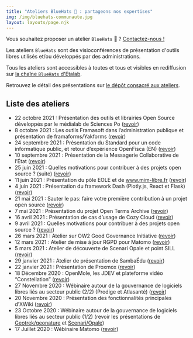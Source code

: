 ```yaml
---
title: "Ateliers BlueHats 🧢 : partageons nos expertises"
img: /img/bluehats-communaute.jpg
layout: layouts/page.njk
---
```


<div class="fr-highlight">
  <p>Vous souhaitez proposer un atelier <code>BlueHats</code> 🧢 ?  <a href="mailto:logiciels-libres@data.gouv.fr">Contactez-nous !</a></p>
</div>

Les ateliers `BlueHats` sont des visioconférences de présentation d'outils libres utilisés et/ou développés par des administrations.

Tous les ateliers sont accessibles à toutes et tous et visibles en rediffusion sur [la chaîne `BlueHats` d'Etalab](https://www.dailymotion.com/playlist/x767bq).

Retrouvez le détail des présentations sur [le dépôt consacré aux ateliers](https://github.com/blue-hats/ateliers/blob/main/ateliers.org).

## Liste des ateliers

- 22 octobre 2021 : Présentation des outils et librairies Open Source développés par le médialab de Sciences Po ([revoir](https://www.dailymotion.com/video/x8511pn))
- 8 octobre 2021 : Les outils Framasoft dans l’administration publique et présentation de framaforms/Yakforms ([revoir](https://bbb-dinum-scalelite.visio.education.fr/playback/presentation/2.3/22298bc9d93b53540248207bc3f9e31260f3b4f1-1633683557557))
- 24 septembre 2021 : Présentation du Standard pour un code informatique public, et retour d’expérience OpenFisca (EN) ([revoir](https://bbb-dinum-scalelite.visio.education.fr/playback/presentation/2.3/22298bc9d93b53540248207bc3f9e31260f3b4f1-1632473986713))
- 10 septembre 2021 : Présentation de la Messagerie Collaborative de l’État ([revoir](https://www.dailymotion.com/video/x84dwt0))
- 25 juin 2021 : Quelles motivations pour contribuer à des projets open source ? (suite) ([revoir](https://www.dailymotion.com/video/x82vcuf))
- 11 juin 2021 : Présentation du pôle EOLE et de www.mim-libre.fr ([revoir](https://www.dailymotion.com/video/x82vd1l))
- 4 juin 2021 : Présentation du framework Dash (Plotly.js, React et Flask) ([revoir](https://www.dailymotion.com/video/x82vd1m))
- 21 mai 2021 : Sauter le pas: faire votre première contribution à un projet open source ([revoir](https://www.dailymotion.com/video/x82vd1i))
- 7 mai 2021 : Présentation du projet Open Terms Archive ([revoir](https://www.dailymotion.com/video/x82vcue))
- 16 avril 2021 : Présentation de cas d’usage de Cozy Cloud ([revoir](https://www.dailymotion.com/video/x82vd1n))
- 9 avril 2021 : Quelles motivations pour contribuer à des projets open source ? ([revoir](https://www.dailymotion.com/video/x8314eo))
- 26 mars 2021 : Atelier sur OW2 Good Governance Initiative ([revoir](https://www.dailymotion.com/video/x82vcud))
- 12 mars 2021 : Atelier de mise à jour RGPD pour Matomo ([revoir](https://www.dailymotion.com/video/x82vcug))
- 5 mars 2021 : Atelier de découverte de Scenari Opale et point SILL ([revoir](https://www.dailymotion.com/video/x82vcua?playlist=x767bq))
- 29 janvier 2021 : Atelier de présentation de SambaÉdu ([revoir](https://www.dailymotion.com/video/x82vcub))
- 22 janvier 2021 : Présentation de Proxmox ([revoir](https://www.dailymotion.com/video/x83k79m))
- 18 Décembre 2020 : OpenMole, les JDEV et plateforme vidéo “Constellation” ([revoir](https://www.dailymotion.com/video/x82vd1j))
- 27 Novembre 2020 : Wébinaire autour de la gouvernance de logiciels libres liés au secteur public (2/2) (Prodige et Atlasanté) ([revoir](https://www.dailymotion.com/video/x82vcuc))
- 20 Novembre 2020 : Présentation des fonctionnalités principales d’XWiki ([revoir](https://www.dailymotion.com/video/x82vcu8))
- 23 Octobre 2020 : Wébinaire autour de la gouvernance de logiciels libres liés au secteur public (1/2) (revoir les présentations de [Geotrek/geonature](https://www.dailymotion.com/video/x82vd1g?playlist=x767bq) et [Scenari/Opale](https://www.dailymotion.com/video/x83k7d0))
- 17 Juillet 2020 : Wébinaire Matomo ([revoir](https://www.dailymotion.com/video/x82vcuh))


